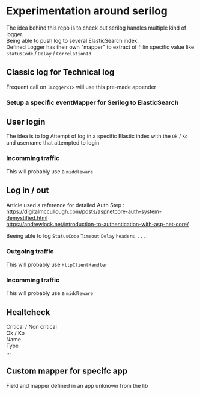 # Experimentation around serilog

The idea behind this repo is to check out serilog handles multiple kind of logger.  
Being able to push log to several ElasticSearch index.  
Defined Logger has their own "mapper" to extract of fillin specific value like `StatusCode` / `Delay` / `CorrelationId`

## Classic log for Technical log
Frequent call on `ILogger<T>` will use this pre-made appender
### Setup a specific eventMapper for Serilog to ElasticSearch

## User login
The idea is to log Attempt of log in a specific Elastic index with the `Ok` / `Ko` and username that attempted to login

### Incomming traffic
This will probably use a `middleware`

## Log in / out
Article used a reference for detailed Auth Step :  
https://digitalmccullough.com/posts/aspnetcore-auth-system-demystified.html  
https://andrewlock.net/introduction-to-authentication-with-asp-net-core/  

Beeing able to log `StatusCode` `Timeout` `Delay` `headers ....`

### Outgoing traffic
This will probably use `HttpClientHandler`

### Incomming traffic
This will probably use a `middleware`

## Healtcheck
Critical / Non critical  
Ok / Ko  
Name  
Type  
...

## Custom mapper for specifc app
Field and mapper defined in an app unknown from the lib